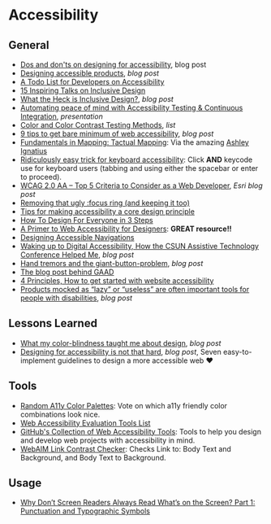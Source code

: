 # Accessibility    

## General
* [Dos and don'ts on designing for accessibility](https://accessibility.blog.gov.uk/2016/09/02/dos-and-donts-on-designing-for-accessibility), blog post  
* [Designing accessible products](https://uxdesign.cc/designing-accessible-products-e8aa79b55ebc), _blog post_  
* [A Todo List for Developers on Accessibility](https://inclusive-components.design/a-todo-list)  
* [15 Inspiring Talks on Inclusive Design](http://uxmastery.com/15-inspiring-talks-on-inclusive-design)  
* [What the Heck is Inclusive Design?](https://24ways.org/2016/what-the-heck-is-inclusive-design), _blog post_  
* [Automating peace of mind with Accessibility Testing & Continuous Integration](https://marcysutton.github.io/a11y-and-ci/#), _presentation_    
* [Color and Color Contrast Testing Methods](https://ebay.gitbooks.io/oatmeal/color-contrast/?utm_campaign=chrome_series_oatmealcolor_050417), _list_  
* [9 tips to get bare minimum of web accessibility](https://medium.com/@realabhijeet4u/9-tips-to-get-bare-minimum-of-web-accessibility-739899a9437c), _blog post_  
* [Fundamentals in Mapping: Tactual Mapping](http://www.icsm.gov.au/mapping/tactual_mapping.html#guide): Via the amazing [Ashley Ignatius](https://twitter.com/snowflakesinmay)  
* [Ridiculously easy trick for keyboard accessibility](http://www.karlgroves.com/2014/11/24/ridiculously-easy-trick-for-keyboard-accessibility): Click **AND** keycode use for keyboard users (tabbing and using either the spacebar or enter to proceed).  
* [WCAG 2.0 AA – Top 5 Criteria to Consider as a Web Developer](https://blogs.esri.com/esri/arcgis/2015/10/30/wcag-top-5-criteria-to-consider-as-a-web-developer), _Esri blog post_  
* [Removing that ugly :focus ring (and keeping it too)](https://hackernoon.com/removing-that-ugly-focus-ring-and-keeping-it-too-6c8727fefcd2)
* [Tips for making accessibility a core design principle](https://medium.com/pixel-pioneers/tips-for-making-accessibility-a-core-design-principle-113bee25f872)  
* [How To Design For Everyone in 3 Steps](https://www.fastcodesign.com/90160000/how-to-design-for-everyone-in-3-steps)  
* [A Primer to Web Accessibility for Designers](https://uxplanet.org/a-primer-to-web-accessibility-for-designers-2c548448c612): **GREAT resource!!**  
* [Designing Accessible Navigations](https://uxplanet.org/designing-accessible-navigations-3b1a151d3bd7)  
* [Waking up to Digital Accessibility, How the CSUN Assistive Technology Conference Helped Me](https://medium.com/@lclark070607/waking-up-to-digital-accessibility-how-the-the-csun-assistive-technologies-conference-helped-me-ec4d5f4e017f), _blog post_  
* [Hand tremors and the giant-button-problem](https://axesslab.com/hand-tremors), _blog post_  
* [The blog post behind GAAD](https://mysqltalk.wordpress.com/2011/11/27/challenge-accessibility-know-how-needs-to-go-mainstream-with-developers-now/?dm_i=3SCI,EH4B,44Q55K,1J1F1,1)  
* [4 Principles, How to get started with website accessibility](https://medium.freecodecamp.org/4-principles-for-getting-started-with-website-accessibility-4e85f75730b)  
* [Products mocked as “lazy” or “useless” are often important tools for people with disabilities](https://www.vox.com/the-goods/2018/9/20/17791354/products-people-disabilities-sock-slider-banana-slicer-lazy), _blog post_  


## Lessons Learned  
* [What my color-blindness taught me about design](https://uxdesign.cc/what-my-color-blindness-taught-me-about-design-d3009a93ff9c), _blog post_ 
* [Designing for accessibility is not that hard](https://uxdesign.cc/designing-for-accessibility-is-not-that-hard-c04cc4779d94), _blog post_, Seven easy-to-implement guidelines to design a more accessible web ❤️    

## Tools  
* [Random A11y Color Palettes](https://randoma11y.com): Vote on which a11y friendly color combinations look nice.  
* [Web Accessibility Evaluation Tools List](https://www.w3.org/WAI/ER/tools)  
* [GitHub's Collection of Web Accessibility Tools](https://github.com/collections/web-accessibility): Tools to help you design and develop web projects with accessibility in mind.  
* [WebAIM Link Contrast Checker](https://webaim.org/resources/linkcontrastchecker): Checks Link to: Body Text and Background, and Body Text to Background.  

## Usage  
* [Why Don’t Screen Readers Always Read What’s on the Screen? Part 1: Punctuation and Typographic Symbols](https://www.deque.com/blog/dont-screen-readers-read-whats-screen-part-1-punctuation-typographic-symbols)  
